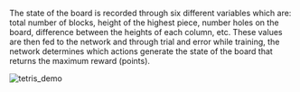 The state of the board is recorded through six different variables which are: total number of blocks, height of the highest piece, number holes on the board, difference between the heights of each column, etc. These values are then fed to the network and through trial and error while training, the network determines which actions generate the state of the board that returns the maximum reward (points).


![tetris_demo](./tetris_demo.gif)